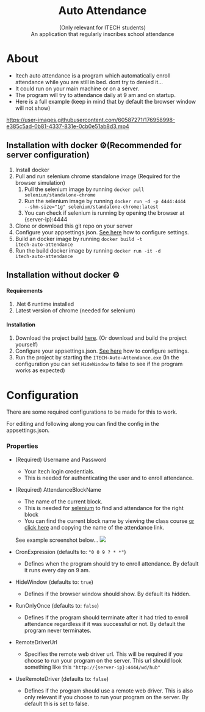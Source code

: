 <p align="center">
  <h1 align="center">Auto Attendance</h1>
  <p align="center">(Only relevant for ITECH students)<br/>An application that regularly inscribes school attendance</p>

# About
- Itech auto attendance is a program which automatically
  enroll attendance while you are still in bed. dont try to denied it...
- It could run on your main machine or on a server.
- The program will try to attendance daily at 9 am and on startup.
- Here is a full example (keep in mind that by default the browser window will not show)

https://user-images.githubusercontent.com/60587271/176958998-e385c5ad-0b81-4337-831e-0cb0e51ab8d3.mp4

## Installation with docker ⚙️(Recommended for server configuration)

1. Install docker
2. Pull and run selenium chrome standalone image (Required for the browser simulation)
   1. Pull the selenium image by running <code>docker pull selenium/standalone-chrome</code>
   2. Run the selenium image by running <code>docker run -d -p 4444:4444 --shm-size="1g" selenium/standalone-chrome:latest</code>
   3. You can check if selenium is running by opening the browser at {server-ip}:4444
3. Clone or download this git repo on your server
4. Configure your appsettings.json. [See here](#Configuration) how to configure settings.
5. Build an docker image by running <code>docker build -t itech-auto-attendance</code>
6. Run the build docker image by running <code>docker run -it -d itech-auto-attendance</code>


## Installation without docker ⚙️

#### Requirements
1. .Net 6 runtime installed
2. Latest version of chrome (needed for selenium)


#### Installation
1. Download the project build [here](https://github.com/SolomonRosemite/ITECH-Auto-Attendance/releases). (Or download and build the project yourself)
2. Configure your appsettings.json. [See here](#Configuration) how to configure settings.
3. Run the project by starting the <code>ITECH-Auto-Attendance.exe</code> (In the configuration you can set <code>HideWindow</code>
   to false to see if the program works as expected)

# Configuration

There are some required configurations to be made for this to work.

For editing and following along you can find the config in the appsettings.json.

### Properties
- (Required) Username and Password
  - Your itech login credentials.
  - This is needed for authenticating the user and to enroll attendance.


- (Required) AttendanceBlockName
  - The name of the current block.
  - This is needed for [selenium](https://www.selenium.dev/) to find and attendance for the right block
  - You can find the current block name by viewing the class course
    [or click here](https://moodle.itech-bs14.de/course/view.php?id=1570) and copying the name of the attendance
    link.

  See example screenshot below...
  <img src="https://github.com/SolomonRosemite/ITECH-Auto-Attendance/blob/4313e5f0406c8118badc5833f8ab0e152e9cd4f3/example.png?raw=true">

- CronExpression (defaults to: <code>"0 0 9 ? * *"</code>)
  - Defines when the program should try to enroll attendance. By default it runs every day on 9 am.


- HideWindow (defaults to: <code>true</code>)
  - Defines if the browser window should show. By default its hidden.


- RunOnlyOnce (defaults to: <code>false</code>)
  - Defines if the program should terminate after it had tried to enroll attendance regardless if it was successful or not.
    By default the program never terminates.


- RemoteDriverUrl
  - Specifies the remote web driver url. This will be required if you choose to run your program
    on the server. This url should look something like this <code>"http://{server-ip}:4444/wd/hub"</code>


- UseRemoteDriver (defaults to: <code>false</code>)
  - Defines if the program should use a remote web driver. This is also only relevant if you choose to run your program
    on the server. By default this is set to false.
